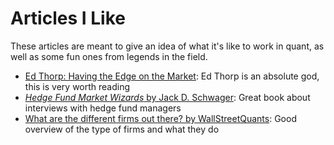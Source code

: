# Articles I Like

These articles are meant to give an idea of what it's like to work in quant, as well as some fun ones from legends in the field.

- [Ed Thorp: Having the Edge on the Market](https://web.archive.org/web/20051031090504/http://webhome.idirect.com/~blakjack/edthorp.htm): Ed Thorp is an absolute god, this is very worth reading
- [_Hedge Fund Market Wizards_ by Jack D. Schwager](https://amzn.to/3ydYe5X): Great book about interviews with hedge fund managers
- [What are the different firms out there? by WallStreetQuants](https://www.thewallstreetquants.com/cone1-firm-list): Good overview of the type of firms and what they do
